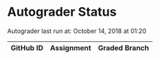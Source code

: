 # Autograder Status
Autograder last run at: October 14, 2018 at 01:20

| GitHub ID | Assignment | Graded Branch |
|-----------|------------|---------------|
